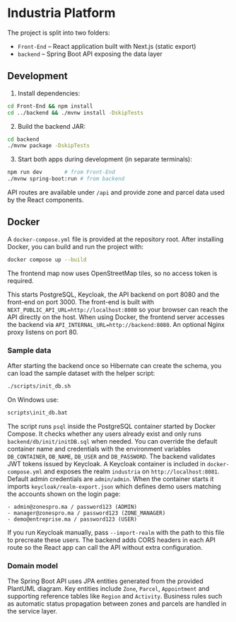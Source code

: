 # Industria Platform

The project is split into two folders:

- `Front-End` – React application built with Next.js (static export)
- `backend` – Spring Boot API exposing the data layer

## Development

1. Install dependencies:

```bash
cd Front-End && npm install
cd ../backend && ./mvnw install -DskipTests
```

2. Build the backend JAR:

```bash
cd backend
./mvnw package -DskipTests
```

3. Start both apps during development (in separate terminals):

```bash
npm run dev       # from Front-End
./mvnw spring-boot:run # from backend
```

API routes are available under `/api` and provide zone and parcel data used by the React components.

## Docker

A `docker-compose.yml` file is provided at the repository root. After installing Docker, you can build and run the project with:

```bash
docker compose up --build
```

The frontend map now uses OpenStreetMap tiles, so no access token is required.

This starts PostgreSQL, Keycloak, the API backend on port 8080 and the front-end on port 3000.
The front-end is built with `NEXT_PUBLIC_API_URL=http://localhost:8080` so your
browser can reach the API directly on the host. When using Docker, the frontend
server accesses the backend via `API_INTERNAL_URL=http://backend:8080`.
An optional Nginx proxy listens on port 80.

### Sample data

After starting the backend once so Hibernate can create the schema, you can
load the sample dataset with the helper script:
```bash
./scripts/init_db.sh
```
On Windows use:
```bat
scripts\init_db.bat
```
The script runs `psql` inside the PostgreSQL container started by Docker
Compose. It checks whether any users already exist and only runs
`backend/db/init/initDB.sql` when needed. You can override the default
container name and credentials with the environment variables `DB_CONTAINER`,
`DB_NAME`, `DB_USER` and `DB_PASSWORD`.
The backend validates JWT tokens issued by Keycloak. A Keycloak container is
included in `docker-compose.yml` and exposes the realm `industria` on
`http://localhost:8081`. Default admin credentials are `admin/admin`.
When the container starts it imports `keycloak/realm-export.json` which defines
demo users matching the accounts shown on the login page:

```
- admin@zonespro.ma / password123 (ADMIN)
- manager@zonespro.ma / password123 (ZONE_MANAGER)
- demo@entreprise.ma / password123 (USER)
```
If you run Keycloak manually, pass `--import-realm` with the path to this file
to precreate these users.
The backend adds CORS headers in each API route so the React app can call the API
without extra configuration.

### Domain model

The Spring Boot API uses JPA entities generated from the provided PlantUML
diagram. Key entities include `Zone`, `Parcel`, `Appointment` and supporting
reference tables like `Region` and `Activity`. Business rules such as automatic
status propagation between zones and parcels are handled in the service layer.

